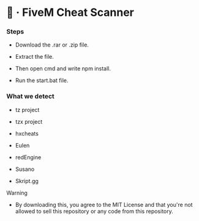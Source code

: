 # 🚀 · FiveM Cheat Scanner

### **Steps**

- Download the .rar or .zip file.

- Extract the file.

- Then open cmd and write npm install.

- Run the start.bat file.


### **What we detect**

- tz project

- tzx project

- hxcheats

- Eulen

- redEngine

- Susano

- Skript.gg




> [!WARNING]
> - By downloading this, you agree to the MIT License and that you're not allowed to sell this repository or any code from this repository.
